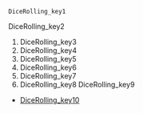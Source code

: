 ```ngMeta
DiceRolling_key1
```

DiceRolling_key2
1. DiceRolling_key3
2. DiceRolling_key4
3. DiceRolling_key5
4. DiceRolling_key6
5. DiceRolling_key7
6. DiceRolling_key8
DiceRolling_key9
- [DiceRolling_key10](https://`code`pen.io/Lazyboy/pen/avjgEj)
